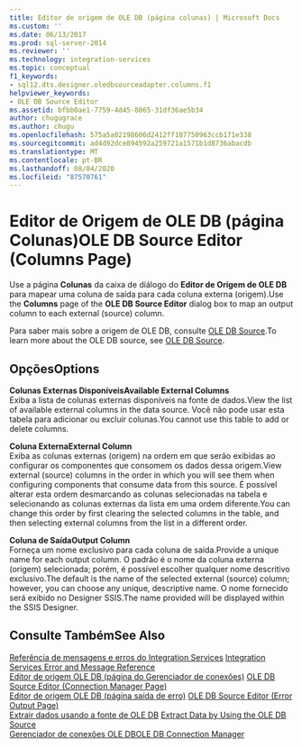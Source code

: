 ```yaml
---
title: Editor de origem de OLE DB (página colunas) | Microsoft Docs
ms.custom: ''
ms.date: 06/13/2017
ms.prod: sql-server-2014
ms.reviewer: ''
ms.technology: integration-services
ms.topic: conceptual
f1_keywords:
- sql12.dts.designer.oledbsourceadapter.columns.f1
helpviewer_keywords:
- OLE DB Source Editor
ms.assetid: bfbb0ae1-7759-4d45-8865-31df36ae5b34
author: chugugrace
ms.author: chugu
ms.openlocfilehash: 575a5a02198606d2412ff187750963ccb171e338
ms.sourcegitcommit: ad4d92dce894592a259721a1571b1d8736abacdb
ms.translationtype: MT
ms.contentlocale: pt-BR
ms.lasthandoff: 08/04/2020
ms.locfileid: "87570761"
---
```

# <a name="ole-db-source-editor-columns-page"></a><span data-ttu-id="575a1-102">Editor de Origem de OLE DB (página Colunas)</span><span class="sxs-lookup"><span data-stu-id="575a1-102">OLE DB Source Editor (Columns Page)</span></span>
  <span data-ttu-id="575a1-103">Use a página **Colunas** da caixa de diálogo do **Editor de Origem de OLE DB** para mapear uma coluna de saída para cada coluna externa (origem).</span><span class="sxs-lookup"><span data-stu-id="575a1-103">Use the **Columns** page of the **OLE DB Source Editor** dialog box to map an output column to each external (source) column.</span></span>  
  
 <span data-ttu-id="575a1-104">Para saber mais sobre a origem de OLE DB, consulte [OLE DB Source](data-flow/ole-db-source.md).</span><span class="sxs-lookup"><span data-stu-id="575a1-104">To learn more about the OLE DB source, see [OLE DB Source](data-flow/ole-db-source.md).</span></span>  
  
## <a name="options"></a><span data-ttu-id="575a1-105">Opções</span><span class="sxs-lookup"><span data-stu-id="575a1-105">Options</span></span>  
 <span data-ttu-id="575a1-106">**Colunas Externas Disponíveis**</span><span class="sxs-lookup"><span data-stu-id="575a1-106">**Available External Columns**</span></span>  
 <span data-ttu-id="575a1-107">Exiba a lista de colunas externas disponíveis na fonte de dados.</span><span class="sxs-lookup"><span data-stu-id="575a1-107">View the list of available external columns in the data source.</span></span> <span data-ttu-id="575a1-108">Você não pode usar esta tabela para adicionar ou excluir colunas.</span><span class="sxs-lookup"><span data-stu-id="575a1-108">You cannot use this table to add or delete columns.</span></span>  
  
 <span data-ttu-id="575a1-109">**Coluna Externa**</span><span class="sxs-lookup"><span data-stu-id="575a1-109">**External Column**</span></span>  
 <span data-ttu-id="575a1-110">Exiba as colunas externas (origem) na ordem em que serão exibidas ao configurar os componentes que consomem os dados dessa origem.</span><span class="sxs-lookup"><span data-stu-id="575a1-110">View external (source) columns in the order in which you will see them when configuring components that consume data from this source.</span></span> <span data-ttu-id="575a1-111">É possível alterar esta ordem desmarcando as colunas selecionadas na tabela e selecionando as colunas externas da lista em uma ordem diferente.</span><span class="sxs-lookup"><span data-stu-id="575a1-111">You can change this order by first clearing the selected columns in the table, and then selecting external columns from the list in a different order.</span></span>  
  
 <span data-ttu-id="575a1-112">**Coluna de Saída**</span><span class="sxs-lookup"><span data-stu-id="575a1-112">**Output Column**</span></span>  
 <span data-ttu-id="575a1-113">Forneça um nome exclusivo para cada coluna de saída.</span><span class="sxs-lookup"><span data-stu-id="575a1-113">Provide a unique name for each output column.</span></span> <span data-ttu-id="575a1-114">O padrão é o nome da coluna externa (origem) selecionada; porém, é possível escolher qualquer nome descritivo exclusivo.</span><span class="sxs-lookup"><span data-stu-id="575a1-114">The default is the name of the selected external (source) column; however, you can choose any unique, descriptive name.</span></span> <span data-ttu-id="575a1-115">O nome fornecido será exibido no Designer SSIS.</span><span class="sxs-lookup"><span data-stu-id="575a1-115">The name provided will be displayed within the SSIS Designer.</span></span>  
  
## <a name="see-also"></a><span data-ttu-id="575a1-116">Consulte Também</span><span class="sxs-lookup"><span data-stu-id="575a1-116">See Also</span></span>  
 <span data-ttu-id="575a1-117">[Referência de mensagens e erros do Integration Services](../../2014/integration-services/integration-services-error-and-message-reference.md) </span><span class="sxs-lookup"><span data-stu-id="575a1-117">[Integration Services Error and Message Reference](../../2014/integration-services/integration-services-error-and-message-reference.md) </span></span>  
 <span data-ttu-id="575a1-118">[Editor de origem OLE DB &#40;página do Gerenciador de conexões&#41;](../../2014/integration-services/ole-db-source-editor-connection-manager-page.md) </span><span class="sxs-lookup"><span data-stu-id="575a1-118">[OLE DB Source Editor &#40;Connection Manager Page&#41;](../../2014/integration-services/ole-db-source-editor-connection-manager-page.md) </span></span>  
 <span data-ttu-id="575a1-119">[Editor de origem OLE DB &#40;página saída de erro&#41;](../../2014/integration-services/ole-db-source-editor-error-output-page.md) </span><span class="sxs-lookup"><span data-stu-id="575a1-119">[OLE DB Source Editor &#40;Error Output Page&#41;](../../2014/integration-services/ole-db-source-editor-error-output-page.md) </span></span>  
 <span data-ttu-id="575a1-120">[Extrair dados usando a fonte de OLE DB](data-flow/extract-data-by-using-the-ole-db-source.md) </span><span class="sxs-lookup"><span data-stu-id="575a1-120">[Extract Data by Using the OLE DB Source](data-flow/extract-data-by-using-the-ole-db-source.md) </span></span>  
 [<span data-ttu-id="575a1-121">Gerenciador de conexões OLE DB</span><span class="sxs-lookup"><span data-stu-id="575a1-121">OLE DB Connection Manager</span></span>](connection-manager/ole-db-connection-manager.md)  
  
  
